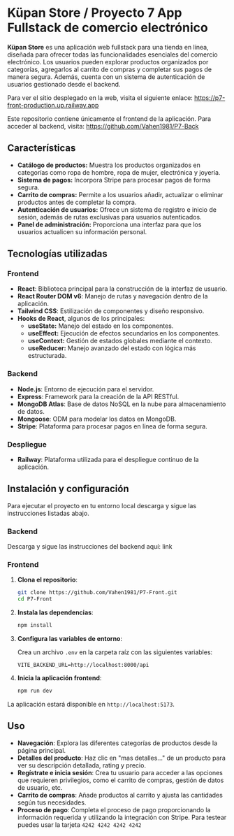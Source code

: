 # Küpan Store / Proyecto 7 App Fullstack de comercio electrónico

**Küpan Store** es una aplicación web fullstack para una tienda en línea, diseñada para ofrecer todas las funcionalidades esenciales del comercio electrónico. Los usuarios pueden explorar productos organizados por categorías, agregarlos al carrito de compras y completar sus pagos de manera segura. Además, cuenta con un sistema de autenticación de usuarios gestionado desde el backend.

Para ver el sitio desplegado en la web, visita el siguiente enlace: https://p7-front-production.up.railway.app

Este repositorio contiene únicamente el frontend de la aplicación. Para acceder al backend, visita: https://github.com/Vahen1981/P7-Back 

## Características

- **Catálogo de productos:** Muestra los productos organizados en categorías como ropa de hombre, ropa de mujer, electrónica y joyería.
- **Sistema de pagos:** Incorpora Stripe para procesar pagos de forma segura.
- **Carrito de compras:** Permite a los usuarios añadir, actualizar o eliminar productos antes de completar la compra.
- **Autenticación de usuarios:** Ofrece un sistema de registro e inicio de sesión, además de rutas exclusivas para usuarios autenticados.
- **Panel de administración:** Proporciona una interfaz para que los usuarios actualicen su información personal.

## Tecnologías utilizadas

### Frontend

- **React**: Biblioteca principal para la construcción de la interfaz de usuario.
- **React Router DOM v6**: Manejo de rutas y navegación dentro de la aplicación.
- **Tailwind CSS**: Estilización de componentes y diseño responsivo.
- **Hooks de React**, algunos de los principales:
    - **useState:** Manejo del estado en los componentes.
    - **useEffect:** Ejecución de efectos secundarios en los componentes.
    - **useContext:** Gestión de estados globales mediante el contexto.
    - **useReducer:** Manejo avanzado del estado con lógica más estructurada.

### Backend

- **Node.js**: Entorno de ejecución para el servidor.
- **Express**: Framework para la creación de la API RESTful.
- **MongoDB Atlas**: Base de datos NoSQL en la nube para almacenamiento de datos.
- **Mongoose**: ODM para modelar los datos en MongoDB.
- **Stripe**: Plataforma para procesar pagos en línea de forma segura.

### Despliegue

- **Railway**: Plataforma utilizada para el despliegue continuo de la aplicación.

## Instalación y configuración

Para ejecutar el proyecto en tu entorno local descarga y sigue las instrucciones listadas abajo.

### Backend
Descarga y sigue las instrucciones del backend aquí: link

### Frontend

1. **Clona el repositorio**:

   ```bash
   git clone https://github.com/Vahen1981/P7-Front.git
   cd P7-Front
   ```

2. **Instala las dependencias**:

   ```bash
   npm install
   ```

3. **Configura las variables de entorno**:

   Crea un archivo `.env` en la carpeta raíz con las siguientes variables:

   ```env
   VITE_BACKEND_URL=http://localhost:8000/api
   ```

4. **Inicia la aplicación frontend**:

   ```bash
   npm run dev
   ```

La aplicación estará disponible en `http://localhost:5173`.

## Uso

- **Navegación**: Explora las diferentes categorías de productos desde la página principal.
- **Detalles del producto**: Haz clic en "mas detalles..." de un producto para ver su descripción detallada, rating y precio.
- **Regístrate e inicia sesión**: Crea tu usuario para acceder a las opciones que requieren privilegios, como el carrito de compras, gestión de datos de usuario, etc.
- **Carrito de compras**: Añade productos al carrito y ajusta las cantidades según tus necesidades.
- **Proceso de pago**: Completa el proceso de pago proporcionando la información requerida y utilizando la integración con Stripe. Para testear puedes usar la tarjeta `4242 4242 4242 4242`

